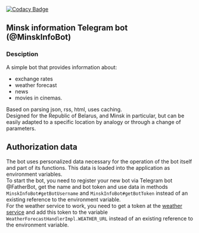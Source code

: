 [![Codacy Badge](https://api.codacy.com/project/badge/Grade/9d25900626ea40e2bd371c9668e0e41a)](https://app.codacy.com/app/quetza1coatl/minsk-infobot?utm_source=github.com&utm_medium=referral&utm_content=quetza1coatl/minsk-infobot&utm_campaign=Badge_Grade_Dashboard)
## Minsk information Telegram bot (@MinskInfoBot)

### Desciption
A simple bot that provides information about:  
-  exchange rates
-  weather forecast
-  news
-  movies in cinemas.  
  
Based on parsing json, rss, html, uses caching.  
Designed for the Republic of Belarus, and Minsk in particular, but can be easily adapted to a specific location
by analogy or through a change of parameters.  
 
## Authorization data
The bot uses personalized data necessary for the operation of the bot itself and part of its functions.
This data is loaded into the application as environment variables.   
To start the bot, you need to register your new bot via Telegram bot @FatherBot, get the name and bot token and use 
data in methods `MinskInfoBot#getBotUsername` and `MinskInfoBot#getBotToken` instead of an existing reference to
 the environment variable.  
For the weather service to work, you need to get a token at the [weather service](https://openweathermap.org/)
and add this token to the variable `WeatherForecastHandlerImpl.WEATHER_URL` instead of an existing reference
 to the environment variable.
 